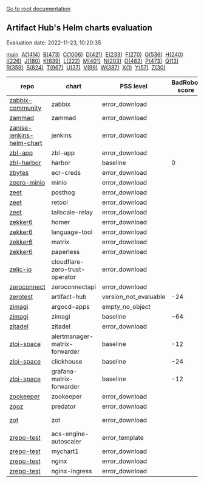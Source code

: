[Go to root documentation](https://vicenteherrera.com/psa-checker)

## Artifact Hub's Helm charts evaluation

Evaluation date: 2022-11-23, 10:20:35

[main](./charts_levels)&nbsp; [A(1414)](./charts_levels_a)&nbsp; [B(473)](./charts_levels_b)&nbsp; [C(1006)](./charts_levels_c)&nbsp; [D(421)](./charts_levels_d)&nbsp; [E(233)](./charts_levels_e)&nbsp; [F(270)](./charts_levels_f)&nbsp; [G(536)](./charts_levels_g)&nbsp; [H(240)](./charts_levels_h)&nbsp; [I(226)](./charts_levels_i)&nbsp; [J(180)](./charts_levels_j)&nbsp; [K(639)](./charts_levels_k)&nbsp; [L(222)](./charts_levels_l)&nbsp; [M(401)](./charts_levels_m)&nbsp; [N(203)](./charts_levels_n)&nbsp; [O(482)](./charts_levels_o)&nbsp; [P(473)](./charts_levels_p)&nbsp; [Q(13)](./charts_levels_q)&nbsp; [R(359)](./charts_levels_r)&nbsp; [S(824)](./charts_levels_s)&nbsp; [T(967)](./charts_levels_t)&nbsp; [U(37)](./charts_levels_u)&nbsp; [V(99)](./charts_levels_v)&nbsp; [W(387)](./charts_levels_w)&nbsp; [X(1)](./charts_levels_x)&nbsp; [Y(57)](./charts_levels_y)&nbsp; [Z(30)](./charts_levels_z)&nbsp; 

| repo | chart | PSS level | BadRobot score | chart version | app version |
|------|------|------|------|------|------|
| [zabbix-community](https://zabbix-community.github.io/helm-zabbix/) | zabbix | error_download |  | 3.3.1 | 6.0.10 |
| [zammad](https://zammad.github.io/zammad-helm) | zammad | error_download |  | 7.1.1 | 5.3.0-2 |
| [zanise-jenkins-helm-chart](https://zanise.github.io/Kubernetes-LW-task/chart1) | jenkins | error_download |  | 0.1.0 | 1.1 |
| [zbl-app](https://zeblok.github.io/zbl-app-helm/) | zbl-app | error_download |  | 1.2.3 | 1.16.1 |
| [zbl-harbor](https://zeblok.github.io/zbl-harbor-helm/) | harbor | baseline | 0 | 1.10.1 | 2.6.1 |
| [zbytes](https://zbytes.github.io/helm-charts/) | ecr-creds | error_download |  | 1.0.3 | 1.0.0 |
| [zeero-minio](https://cts-zeero.github.io/minio) | minio | error_download |  | 8.0.3 | master |
| [zeet](https://helm.zeet.dev) | posthog | error_download |  | 0.23.2 | 1.36.1 |
| [zeet](https://helm.zeet.dev) | retool | error_download |  | 0.4.11 | 2.95.3 |
| [zeet](https://helm.zeet.dev) | tailscale-relay | error_download |  | 0.1.5 | v1.24.2 |
| [zekker6](https://zekker6.github.io/helm-charts) | homer | error_download |  | 8.1.1 | v22.10.1 |
| [zekker6](https://zekker6.github.io/helm-charts) | language-tool | error_download |  | 1.0.0 | 5.8 |
| [zekker6](https://zekker6.github.io/helm-charts) | matrix | error_download |  | 2.13.0 | 1.71.0 |
| [zekker6](https://zekker6.github.io/helm-charts) | paperless | error_download |  | 9.5.2 | 1.9.2 |
| [zelic-io](https://zelic-io.github.io/charts) | cloudflare-zero-trust-operator | error_download |  | 0.0.5 | 0.0.5 |
| [zeroconnect](https://saas-repo.zerosystems.com/helm) | zeroconnectapi | error_download |  | 1.9.0 | 1.9.0.41 |
| [zerotest](https://raw.githubusercontent.com/zzhzero/hub/master/docs/chart) | artifact-hub | version_not_evaluable | -24 | 1.1.0 | 1.1.0 |
| [zimagi](https://zimagi.github.io/charts) | argocd-apps | empty_no_object |  | 0.1.3 |  |
| [zimagi](https://zimagi.github.io/charts) | zimagi | baseline | -64 | 1.0.62 | 0.11.7 |
| [zitadel](https://charts.zitadel.com) | zitadel | error_download |  | 3.3.2 | v2.2.0 |
| [zloi-space](https://chartmuseum.zloi.space/) | alertmanager-matrix-forwarder | baseline | -12 | 1.0.0 | 1.0.0 |
| [zloi-space](https://chartmuseum.zloi.space/) | clickhouse | baseline | -24 | 1.2.0 | 21.3.20 |
| [zloi-space](https://chartmuseum.zloi.space/) | grafana-matrix-forwarder | baseline | -12 | 1.0.0 | 0.6.0 |
| [zookeeper](https://patanjalic.github.io/zookeeper-clone/) | zookeeper | error_download |  | 7.6.0 | 3.7.0 |
| [zooz](https://zooz.github.io/helm/) | predator | error_download |  | 1.6.3 | 1.6 |
| [zot](https://zotregistry.io/helm-charts/) | zot | error_download |  | 0.1.13 | v1.4.3-rc7 |
| [zrepo-test](http://pqbbvd.natappfree.cc/charts/index.yaml) | acs-engine-autoscaler | error_template |  | 2.1.3 | 2.1.1 |
| [zrepo-test](http://pqbbvd.natappfree.cc/charts/index.yaml) | mychart1 | error_download |  | 0.3.0 | 1.16.0 |
| [zrepo-test](http://pqbbvd.natappfree.cc/charts/index.yaml) | nginx | error_download |  | 5.1.5 | 1.16.1 |
| [zrepo-test](http://pqbbvd.natappfree.cc/charts/index.yaml) | nginx-ingress | error_download |  | 0.9.5 | 0.10.2 |
